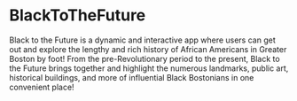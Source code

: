 # BlackToTheFuture
Black to the Future is a dynamic and interactive app where users can get out and explore the lengthy and rich history of African Americans in Greater Boston by foot! From the pre-Revolutionary period to the present, Black to the Future brings together and highlight the numerous landmarks, public art, historical buildings, and more of influential Black Bostonians in one convenient place!
